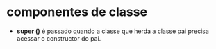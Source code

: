 # componentes de classe 
- **super ()** é passado quando a classe que herda a classe pai  precisa acessar o constructor do pai.  